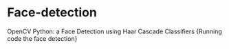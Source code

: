 # Face-detection
OpenCV Python: a Face Detection using Haar Cascade Classifiers
{Running code the face detection}
